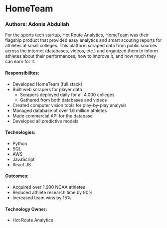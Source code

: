 # HomeTeam

### Authors: Adonis Abdullah

For the sports tech startup, Hot Route Analytics, <a href="https://www.hotrouteanalytics.com/" target="_blank">HomeTeam</a> was their flagship product that provided easy analytics and smart scouting reports for athletes at small colleges. This platform scraped data from public sources across the internet (databases, videos, etc.) and organized them to inform athletes about their performances, how to improve it, and how much they can earn for it. 

#### Responsibilites:
* Developed HomeTeam (full stack)
* Built web scrapers for player data
  * Scrapers deployed daily for all 4,000 colleges
  * Gathered from both databases and videos
* Created computer vision tools for play-by-play analysis
* Managed database of over 1.6 million athletes
* Made commercial API for the database
* Developed all predictive models

#### Technologies:
* Python
* SQL
* AWS
* JavaScript
* React.JS

#### Outcomes:
* Acquired over 1,600 NCAA athletes
* Reduced athlete research time by 90%
* Increased team wins by 15%

#### Technology Owner:
* Hot Route Analytics
